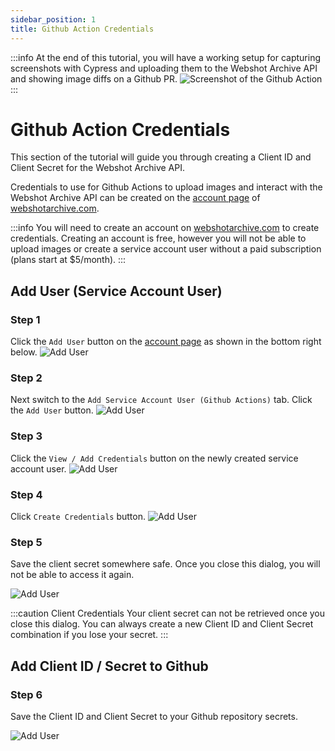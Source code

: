 ```yaml
---
sidebar_position: 1
title: Github Action Credentials
---
```


:::info
At the end of this tutorial, you will have a working setup for capturing screenshots with Cypress and uploading them to the Webshot Archive API and showing image diffs on a Github PR.
![Screenshot of the Github Action](/img/screenshots/gha-screenshot-compare.png)
:::

# Github Action Credentials

This section of the tutorial will guide you through creating a Client ID and Client Secret for the Webshot Archive API.

Credentials to use for Github Actions to upload images and interact with the Webshot Archive API can be created on the [account page](https://www.webshotarchive.com/account) of [webshotarchive.com](https://www.webshotarchive.com).

:::info
You will need to create an account on [webshotarchive.com](https://www.webshotarchive.com) to create credentials. Creating an account is free, however you will not be able to upload images or create a service account user without a paid subscription (plans start at $5/month).
:::

## Add User (Service Account User)

### Step 1

Click the `Add User` button on the [account page](https://www.webshotarchive.com/account) as shown in the bottom right below.
![Add User](/img/screenshots/account-add-user-1.png)

### Step 2

Next switch to the `Add Service Account User (Github Actions)` tab. Click the `Add User` button.
![Add User](/img/screenshots/account-add-user-2.png)

### Step 3

Click the `View / Add Credentials` button on the newly created service account user.
![Add User](/img/screenshots/account-add-user-3.png)

### Step 4

Click `Create Credentials` button.
![Add User](/img/screenshots/account-add-user-4.png)

### Step 5

Save the client secret somewhere safe. Once you close this dialog, you will not be able to access it again.

![Add User](/img/screenshots/account-add-user-5.png)

:::caution Client Credentials
Your client secret can not be retrieved once you close this dialog. You can always create a new Client ID and Client Secret combination if you lose your secret.
:::

## Add Client ID / Secret to Github

### Step 6

Save the Client ID and Client Secret to your Github repository secrets.

![Add User](/img/screenshots/account-add-user-6.png)
